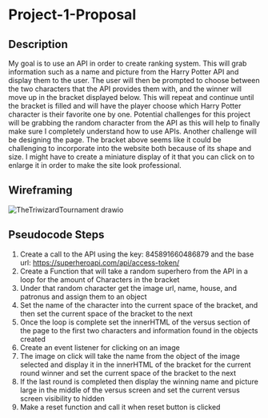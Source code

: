# Project-1-Proposal

## Description
My goal is to use an API in order to create ranking system. This will grab information such as a name and picture from the Harry Potter API and display them to the user. The user will then be prompted to choose between the two characters that the API provides them with, and the winner will move up in the bracket displayed below. This will repeat and continue until the bracket is filled and will have the player choose which Harry Potter character is their favorite one by one.
Potential challenges for this project will be grabbing the random character from the API as this will help to finally make sure I completely understand how to use APIs. Another challenge will be designing the page. The bracket above seems like it could be challenging to incorporate into the website both because of its shape and size. I might have to create a miniature display of it that you can click on to enlarge it in order to make the site look professional. 

## Wireframing
![TheTriwizardTournament drawio](https://github.com/AnthonyBattista02/Triwizard-Tournament/assets/47795224/ec4a0e5f-c392-4bac-95ac-4df607c7046a)



## Pseudocode Steps
1. Create a call to the API using the key: 845891660486879 and the base url: https://superheroapi.com/api/access-token/
2. Create a Function that will take a random superhero from the API in a loop for the amount of Characters in the bracket
3. Under that random character get the image url, name, house, and patronus and assign them to an object
4. Set the name of the character into the current space of the bracket, and then set the current space of the bracket to the next
5. Once the loop is complete set the innerHTML of the versus section of the page to the first two characters and information found in the objects created
6. Create an event listener for clicking on an image
7. The image on click will take the name from the object of the image selected and display it in the innerHTML of the bracket for the current round winner and set the current space of the bracket to the next
8. If the last round is completed then display the winning name and picture large in the middle of the versus screen and set the current versus screen visibility to hidden 
9. Make a reset function and call it when reset button is clicked
